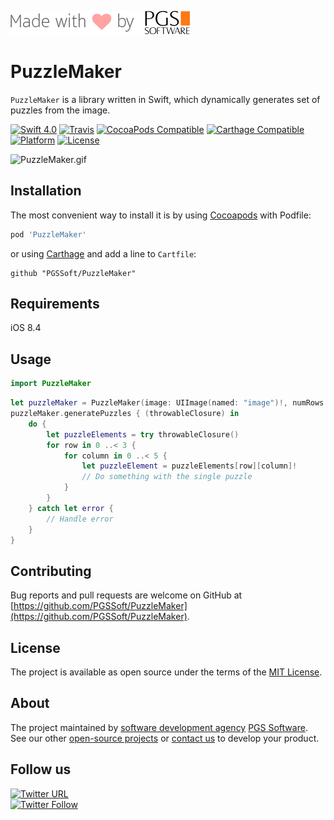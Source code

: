 ![pgssoft-logo.png](pgssoft-logo.png)

# PuzzleMaker

`PuzzleMaker` is a library written in Swift, which dynamically generates set of puzzles from the image.

[![Swift 4.0](https://img.shields.io/badge/Swift-4.0-green.svg?style=flat)](https://swift.org/)
[![Travis](https://travis-ci.org/PGSSoft/PuzzleMaker.svg?branch=master)](https://travis-ci.org/PGSSoft/PuzzleMaker.svg?branch=master)
[![CocoaPods Compatible](https://img.shields.io/cocoapods/v/PuzzleMaker.svg)](https://cocoapods.org/pods/PuzzleMaker)
[![Carthage Compatible](https://img.shields.io/badge/Carthage-compatible-4BC51D.svg?style=flat)](https://github.com/Carthage/Carthage)
[![Platform](https://img.shields.io/cocoapods/p/PuzzleMaker.svg)](http://cocoadocs.org/docsets/PuzzleMaker)
[![License](https://img.shields.io/cocoapods/l/PuzzleMaker.svg)](https://github.com/PGSSoft/PuzzleMaker)

![PuzzleMaker.gif](PuzzleMaker.gif)

## Installation

The most convenient way to install it is by using [Cocoapods](https://cocoapods.org/) with Podfile:

```ruby
pod 'PuzzleMaker'
```

or using [Carthage](https://github.com/Carthage/Carthage) and add a line to `Cartfile`:

```
github "PGSSoft/PuzzleMaker"
```

## Requirements

iOS 8.4

## Usage

```swift
import PuzzleMaker
```

```swift
let puzzleMaker = PuzzleMaker(image: UIImage(named: "image")!, numRows: 3, numColumns: 5)
puzzleMaker.generatePuzzles { (throwableClosure) in
	do {
		let puzzleElements = try throwableClosure()
		for row in 0 ..< 3 {
			for column in 0 ..< 5 {
				let puzzleElement = puzzleElements[row][column]!
				// Do something with the single puzzle
			}
		}
	} catch let error {
		// Handle error
	}
}
```

## Contributing

Bug reports and pull requests are welcome on GitHub at [https://github.com/PGSSoft/PuzzleMaker](https://github.com/PGSSoft/PuzzleMaker).

## License

The project is available as open source under the terms of the [MIT License](http://opensource.org/licenses/MIT).

## About

The project maintained by [software development agency](https://www.pgs-soft.com/) [PGS Software](https://www.pgs-soft.com/).
See our other [open-source projects](https://github.com/PGSSoft) or [contact us](https://www.pgs-soft.com/contact-us/) to develop your product.

## Follow us

[![Twitter URL](https://img.shields.io/twitter/url/http/shields.io.svg?style=social)](https://twitter.com/intent/tweet?text=https://github.com/PGSSoft/PuzzleMaker)  
[![Twitter Follow](https://img.shields.io/twitter/follow/pgssoftware.svg?style=social&label=Follow)](https://twitter.com/pgssoftware)